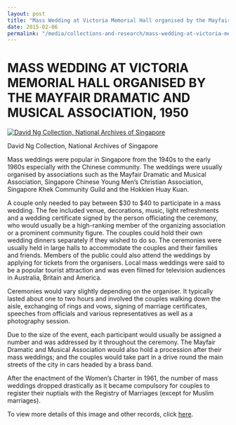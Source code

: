 ```yaml
---
layout: post
title: "Mass Wedding at Victoria Memorial Hall organised by the Mayfair Dramatic and Musical Association, 1950"
date: 2015-02-06
permalink: "/media/collections-and-research/mass-wedding-at-victoria-memorial-hall"
---
```


# MASS WEDDING AT VICTORIA MEMORIAL HALL ORGANISED BY THE MAYFAIR DRAMATIC AND MUSICAL ASSOCIATION, 1950

[![David Ng Collection, National Archives of Singapore](http://www.nas.gov.sg/blogs/archivistpick/wp-content/uploads/2015/02/2015-02-06-L.jpg)](http://www.nas.gov.sg/blogs/archivistpick/wp-content/uploads/2015/02/2015-02-06-L.jpg)

David Ng Collection, National Archives of Singapore

Mass weddings were popular in Singapore from the 1940s to the early 1960s especially with the Chinese community. The weddings were usually organised by associations such as the Mayfair Dramatic and Musical Association, Singapore Chinese Young Men’s Christian Association, Singapore Khek Community Guild and the Hokkien Huay Kuan.

A couple only needed to pay between $30 to $40 to participate in a mass wedding. The fee included venue, decorations, music, light refreshments and a wedding certificate signed by the person officiating the ceremony, who would usually be a high-ranking member of the organizing association or a prominent community figure. The couples could hold their own wedding dinners separately if they wished to do so. The ceremonies were usually held in large halls to accommodate the couples and their families and friends. Members of the public could also attend the weddings by applying for tickets from the organisers. Local mass weddings were said to be a popular tourist attraction and was even filmed for television audiences in Australia, Britain and America.

Ceremonies would vary slightly depending on the organiser. It typically lasted about one to two hours and involved the couples walking down the aisle, exchanging of rings and vows, signing of marriage certificates, speeches from officials and various representatives as well as a photography session.

Due to the size of the event, each participant would usually be assigned a number and was addressed by it throughout the ceremony. The Mayfair Dramatic and Musical Association would also hold a procession after their mass weddings; and the couples would take part in a drive round the main streets of the city in cars headed by a brass band.

After the enactment of the Women’s Charter in 1961, the number of mass weddings dropped drastically as it became compulsory for couples to register their nuptials with the Registry of Marriages (except for Muslim marriages).

To view more details of this image and other records, click [here](http://www.nas.gov.sg/archivesonline/photographs/record-details/b828bf23-1161-11e3-83d5-0050568939ad).